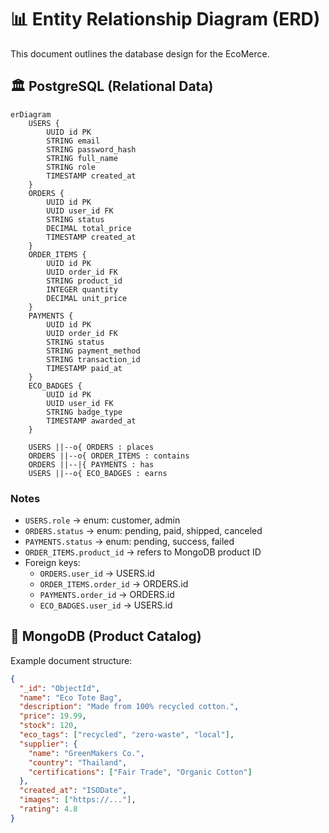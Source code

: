 # 📊 Entity Relationship Diagram (ERD)

This document outlines the database design for the EcoMerce.


## 🏛 PostgreSQL (Relational Data)

```mermaid
erDiagram
    USERS {
        UUID id PK
        STRING email
        STRING password_hash
        STRING full_name
        STRING role
        TIMESTAMP created_at
    }
    ORDERS {
        UUID id PK
        UUID user_id FK
        STRING status
        DECIMAL total_price
        TIMESTAMP created_at
    }
    ORDER_ITEMS {
        UUID id PK
        UUID order_id FK
        STRING product_id
        INTEGER quantity
        DECIMAL unit_price
    }
    PAYMENTS {
        UUID id PK
        UUID order_id FK
        STRING status
        STRING payment_method
        STRING transaction_id
        TIMESTAMP paid_at
    }
    ECO_BADGES {
        UUID id PK
        UUID user_id FK
        STRING badge_type
        TIMESTAMP awarded_at
    }

    USERS ||--o{ ORDERS : places
    ORDERS ||--o{ ORDER_ITEMS : contains
    ORDERS ||--|{ PAYMENTS : has
    USERS ||--o{ ECO_BADGES : earns
```

### Notes

- `USERS.role` → enum: customer, admin  
- `ORDERS.status` → enum: pending, paid, shipped, canceled  
- `PAYMENTS.status` → enum: pending, success, failed  
- `ORDER_ITEMS.product_id` → refers to MongoDB product ID  
- Foreign keys:
    - `ORDERS.user_id` → USERS.id
    - `ORDER_ITEMS.order_id` → ORDERS.id
    - `PAYMENTS.order_id` → ORDERS.id
    - `ECO_BADGES.user_id` → USERS.id


## 🍃 MongoDB (Product Catalog)
Example document structure:

```json
{
  "_id": "ObjectId",
  "name": "Eco Tote Bag",
  "description": "Made from 100% recycled cotton.",
  "price": 19.99,
  "stock": 120,
  "eco_tags": ["recycled", "zero-waste", "local"],
  "supplier": {
    "name": "GreenMakers Co.",
    "country": "Thailand",
    "certifications": ["Fair Trade", "Organic Cotton"]
  },
  "created_at": "ISODate",
  "images": ["https://..."],
  "rating": 4.8
}
```